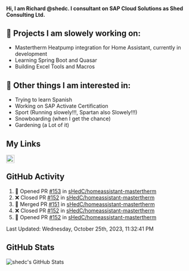 #### Hi, I am Richard @shedc. I consultant on SAP Cloud Solutions as Shed Consulting Ltd.

## 👋 Projects I am slowely working on:
- Mastertherm Heatpump integration for Home Assistant, currently in development
- Learning Spring Boot and Quasar
- Building Excel Tools and Macros

## 👀 Other things I am interested in:
- Trying to learn Spanish
- Working on SAP Activate Certification
- Sport (Running slowely!!!, Spartan also Slowely!!!)
- Snowboarding (when I get the chance)
- Gardening (a Lot of it)

## My Links
[<img align="left" alt="shedc | LinkedIn" width="22px" src="https://cdn.jsdelivr.net/npm/simple-icons@v3/icons/linkedin.svg" />][linkedin]

<br/>

## GitHub Activity
<!--RECENT_ACTIVITY:start-->
1. 💪 Opened PR [#153](https://github.com/sHedC/homeassistant-mastertherm/pull/153) in [sHedC/homeassistant-mastertherm](https://github.com/sHedC/homeassistant-mastertherm)
2. ❌ Closed PR [#152](https://github.com/sHedC/homeassistant-mastertherm/pull/152) in [sHedC/homeassistant-mastertherm](https://github.com/sHedC/homeassistant-mastertherm)
3. 🎉 Merged PR [#151](https://github.com/sHedC/homeassistant-mastertherm/pull/151) in [sHedC/homeassistant-mastertherm](https://github.com/sHedC/homeassistant-mastertherm)
4. ❌ Closed PR [#152](https://github.com/sHedC/homeassistant-mastertherm/pull/152) in [sHedC/homeassistant-mastertherm](https://github.com/sHedC/homeassistant-mastertherm)
5. 💪 Opened PR [#152](https://github.com/sHedC/homeassistant-mastertherm/pull/152) in [sHedC/homeassistant-mastertherm](https://github.com/sHedC/homeassistant-mastertherm)
<!--RECENT_ACTIVITY:end-->
<!--RECENT_ACTIVITY:last_update-->
Last Updated: Wednesday, October 25th, 2023, 11:32:41 PM
<!--RECENT_ACTIVITY:last_update_end-->

## GitHub Stats
<img align="left" alt="shedc's GitHub Stats" src="https://github-readme-stats.vercel.app/api?username=shedc&show_icons=true&hide_title=true" />

[linkedin]: https://www.linkedin.com/in/richard-holmes-3314251/
